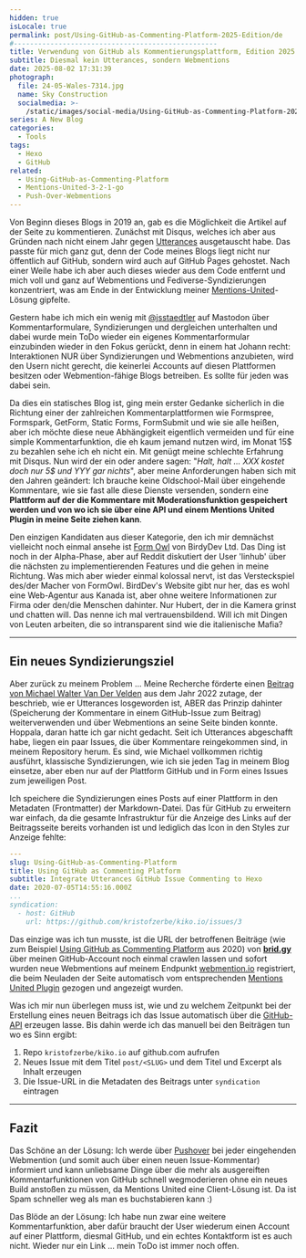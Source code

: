 ```yaml
---
hidden: true
isLocale: true
permalink: post/Using-GitHub-as-Commenting-Platform-2025-Edition/de
#--------------------------------------------------
title: Verwendung von GitHub als Kommentierungsplattform, Edition 2025
subtitle: Diesmal kein Utterances, sondern Webmentions
date: 2025-08-02 17:31:39
photograph:
  file: 24-05-Wales-7314.jpg
  name: Sky Construction
  socialmedia: >-
    /static/images/social-media/Using-GitHub-as-Commenting-Platform-2025-Edition.jpg
series: A New Blog
categories:
  - Tools
tags:
  - Hexo
  - GitHub
related:
  - Using-GitHub-as-Commenting-Platform
  - Mentions-United-3-2-1-go
  - Push-Over-Webmentions
---
```


Von Beginn dieses Blogs in 2019 an, gab es die Möglichkeit die Artikel auf der Seite zu kommentieren. Zunächst mit Disqus, welches ich aber aus Gründen nach nicht einem Jahr gegen [Utterances](https://utteranc.es) ausgetauscht habe. Das passte für mich ganz gut, denn der Code meines Blogs liegt nicht nur öffentlich auf GitHub, sondern wird auch auf GitHub Pages gehostet. Nach einer Weile habe ich aber auch dieses wieder aus dem Code entfernt und mich voll und ganz auf Webmentions und Fediverse-Syndizierungen konzentriert, was am Ende in der Entwicklung meiner [Mentions-United](/post/Mentions-United-3-2-1-go)-Lösung gipfelte.

Gestern habe ich mich ein wenig mit [@jsstaedtler](https://mastodon.art/@jsstaedtler) auf Mastodon über Kommentarformulare, Syndizierungen und dergleichen unterhalten und dabei wurde mein ToDo wieder ein eigenes Kommentarformular einzubinden wieder in den Fokus gerückt, denn in einem hat Johann recht: Interaktionen NUR über Syndizierungen und Webmentions anzubieten, wird den Usern nicht gerecht, die keinerlei Accounts auf diesen Plattformen besitzen oder Webmention-fähige Blogs betreiben. Es sollte für jeden was dabei sein.

Da dies ein statisches Blog ist, ging mein erster Gedanke sicherlich in die Richtung einer der zahlreichen Kommentarplattformen wie Formspree, Formspark, GetForm, Static Forms, FormSubmit und wie sie alle heißen, aber ich möchte diese neue Abhängigkeit eigentlich vermeiden und für eine simple Kommentarfunktion, die eh kaum jemand nutzen wird, im Monat 15$ zu bezahlen sehe ich eh nicht ein. Mit genügt meine schlechte Erfahrung mit Disqus. Nun wird der ein oder andere sagen: "*Halt, halt ... XXX kostet doch nur 5$ und YYY gar nichts*", aber meine Anforderungen haben sich mit den Jahren geändert: Ich brauche keine Oldschool-Mail über eingehende Kommentare, wie sie fast alle diese Dienste versenden, sondern eine **Plattform auf der die Kommentare mit Moderationsfunktion gespeichert werden und von wo ich sie über eine API und einem Mentions United Plugin in meine Seite ziehen kann**. 

<!-- more -->

Den einzigen Kandidaten aus dieser Kategorie, den ich mir demnächst vielleicht noch einmal ansehe ist [Form Owl](https://formowl.dev) von BirdyDev Ltd. Das Ding ist noch in der Alpha-Phase, aber auf Reddit diskutiert der User 'linhub' über die nächsten zu implementierenden Features und die gehen in meine Richtung. Was mich aber wieder einmal kolossal nervt, ist das Versteckspiel des/der Macher von FormOwl. BirdDev's Website gibt nur her, das es wohl eine Web-Agentur aus Kanada ist, aber ohne weitere Informationen zur Firma oder den/die Menschen dahinter. Nur Hubert, der in die Kamera grinst und chatten will. Das nenne ich mal vertrauensbildend. Will ich mit Dingen von Leuten arbeiten, die so intransparent sind wie die italienische Mafia?

---

## Ein neues Syndizierungsziel

Aber zurück zu meinem Problem ... Meine Recherche förderte einen [Beitrag von Michael Walter Van Der Velden](https://mikevdv.dev/blog/2022-08-25-switching-to-webmention-comments) aus dem Jahr 2022 zutage, der beschrieb, wie er Utterances losgeworden ist, ABER das Prinzip dahinter (Speicherung der Kommentare in einem GitHub-Issue zum Beitrag) weiterverwenden und über Webmentions an seine Seite binden konnte. Hoppala, daran hatte ich gar nicht gedacht. Seit ich Utterances abgeschafft habe, liegen ein paar Issues, die über Kommentare reingekommen sind, in meinem Repository herum. Es sind, wie Michael vollkommen richtig ausführt, klassische Syndizierungen, wie ich sie jeden Tag in meinem Blog einsetze, aber eben nur auf der Plattform GitHub und in Form eines Issues zum jeweiligen Post.

Ich speichere die Syndizierungen eines Posts auf einer Plattform in den Metadaten (Frontmatter) der Markdown-Datei. Das für GitHub zu erweitern war einfach, da die gesamte Infrastruktur für die Anzeige des Links auf der Beitragsseite bereits vorhanden ist und lediglich das Icon in den Styles zur Anzeige fehlte:

```yaml
---
slug: Using-GitHub-as-Commenting-Platform
title: Using GitHub as Commenting Platform
subtitle: Integrate Utterances GitHub Issue Commenting to Hexo
date: 2020-07-05T14:55:16.000Z
...
syndication:
  - host: GitHub
    url: https://github.com/kristofzerbe/kiko.io/issues/3
```

Das einzige was ich tun musste, ist die URL der betroffenen Beiträge (wie zum Beispiel [Using GitHub as Commenting Platform](/post/Using-GitHub-as-Commenting-Platform) aus 2020) von [**brid.gy**](https://brid.gy) über meinen GitHub-Account noch einmal crawlen lassen und sofort wurden neue Webmentions auf meinem Endpunkt [webmention.io](https://webmention.io/) registriert, die beim Neuladen der Seite automatisch vom entsprechenden [Mentions United Plugin](https://github.com/kristofzerbe/Mentions-United?tab=readme-ov-file#provider-webmentions) gezogen und angezeigt wurden.

Was ich mir nun überlegen muss ist, wie und zu welchem Zeitpunkt bei der Erstellung eines neuen Beitrags ich das Issue automatisch über die [GitHub-API](https://docs.github.com/en/rest/issues?apiVersion=2022-11-28) erzeugen lasse. Bis dahin werde ich das manuell bei den Beiträgen tun wo es Sinn ergibt: 

1. Repo ``kristofzerbe/kiko.io`` auf github.com aufrufen
2. Neues Issue mit dem Titel ``post/<SLUG>`` und dem Titel und Excerpt als Inhalt erzeugen
3. Die Issue-URL in die Metadaten des Beitrags unter ``syndication`` eintragen

---

## Fazit

Das Schöne an der Lösung: Ich werde über [Pushover](/post/Push-Over-Webmentions/) bei jeder eingehenden Webmention (und somit auch über einen neuen Issue-Kommentar) informiert und kann unliebsame Dinge über die mehr als ausgereiften Kommentarfunktionen von GitHub schnell wegmoderieren ohne ein neues Build anstoßen zu müssen, da Mentions United eine Client-Lösung ist. Da ist Spam schneller weg als man es buchstabieren kann :)

Das Blöde an der Lösung: Ich habe nun zwar eine weitere Kommentarfunktion, aber dafür braucht der User wiederum einen Account auf einer Plattform, diesmal GitHub, und ein echtes Kontaktform ist es auch nicht. Wieder nur ein Link ... mein ToDo ist immer noch offen.
